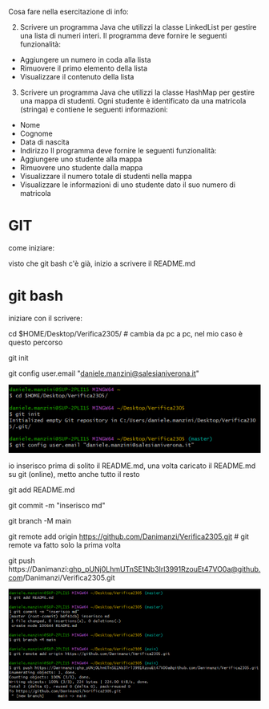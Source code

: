 Cosa fare nella esercitazione di info: 

2.	Scrivere un programma Java che utilizzi la classe LinkedList per gestire una lista di numeri interi. Il programma deve fornire le seguenti funzionalità:
-	Aggiungere un numero in coda alla lista
-	Rimuovere il primo elemento della lista
-	Visualizzare il contenuto della lista
3.	Scrivere un programma Java che utilizzi la classe HashMap per gestire una mappa di studenti. Ogni studente è identificato da una matricola (stringa) e contiene le seguenti informazioni:
-	Nome
-	Cognome
-	Data di nascita
-	Indirizzo
Il programma deve fornire le seguenti funzionalità:
-	Aggiungere uno studente alla mappa
-	Rimuovere uno studente dalla mappa
-	Visualizzare il numero totale di studenti nella mappa
-	Visualizzare le informazioni di uno studente dato il suo numero di matricola


# GIT 

come iniziare:

visto che git bash c'è già, inizio a scrivere il README.md 

# git bash 
iniziare con il scrivere: 

cd $HOME/Desktop/Verifica2305/ # cambia da pc a pc, nel mio caso è questo percorso 

git init 

git config user.email "daniele.manzini@salesianiverona.it"

![cattura1](cattura1.png)

io inserisco prima di solito il README.md, una volta caricato il README.md su git (online), metto anche tutto il resto 

git add README.md

git commit -m "inserisco md"

git branch -M main 

git remote add origin https://github.com/Danimanzi/Verifica2305.git # git remote va fatto solo la prima volta 

git push https://Danimanzi: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@github.com/Danimanzi/Verifica2305.git 

![cattura2](cattura2.png)



